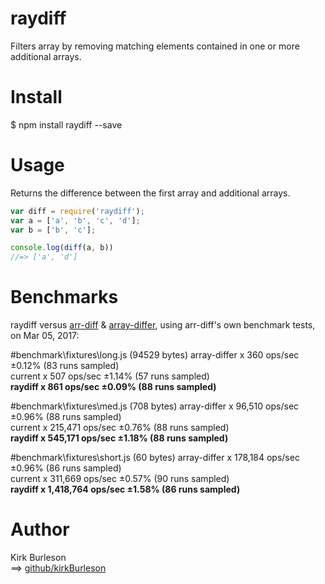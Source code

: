 # raydiff
Filters array by removing matching elements contained in one or more additional arrays.

# Install

$ npm install raydiff --save

# Usage

Returns the difference between the first array and additional arrays.<br/>
```JavaScript
var diff = require('raydiff');
var a = ['a', 'b', 'c', 'd'];
var b = ['b', 'c'];

console.log(diff(a, b))
//=> ['a', 'd']
```
# Benchmarks

raydiff versus <a href="https://github.com/jonschlinkert/arr-diff">arr-diff</a> & <a href="https://github.com/sindresorhus/array-differ">array-differ</a>, using arr-diff's
own benchmark tests, on Mar 05, 2017:

#benchmark\fixtures\long.js (94529 bytes)
array-differ x 360 ops/sec ±0.12% (83 runs sampled)<br/>
current x 507 ops/sec ±1.14% (57 runs sampled)<br/>
<b>raydiff x 861 ops/sec ±0.09% (88 runs sampled)</b><br/>
    
#benchmark\fixtures\med.js (708 bytes)
array-differ x 96,510 ops/sec ±0.96% (88 runs sampled)<br/>
current x 215,471 ops/sec ±0.76% (88 runs sampled)<br/>
<b>raydiff x 545,171 ops/sec ±1.18% (88 runs sampled)</b><br/>
  
#benchmark\fixtures\short.js (60 bytes)
array-differ x 178,184 ops/sec ±0.96% (86 runs sampled)<br/>
current x 311,669 ops/sec ±0.57% (90 runs sampled)<br/>
<b>raydiff x 1,418,764 ops/sec ±1.58% (86 runs sampled)</b><br/>
  
# Author

Kirk Burleson<br/>
==> <a href="https://github.com/kirkBurleson">github/kirkBurleson</a>
